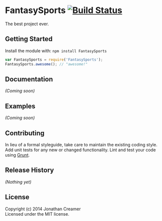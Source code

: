 # FantasySports [![Build Status](https://secure.travis-ci.org/jcreamer898/fantasy-sports.png?branch=master)](http://travis-ci.org/jcreamer898/fantasy-sports)

The best project ever.

## Getting Started
Install the module with: `npm install FantasySports`

```javascript
var FantasySports = require('FantasySports');
FantasySports.awesome(); // "awesome!"
```

## Documentation
_(Coming soon)_

## Examples
_(Coming soon)_

## Contributing
In lieu of a formal styleguide, take care to maintain the existing coding style. Add unit tests for any new or changed functionality. Lint and test your code using [Grunt](http://gruntjs.com/).

## Release History
_(Nothing yet)_

## License
Copyright (c) 2014 Jonathan Creamer  
Licensed under the MIT license.
